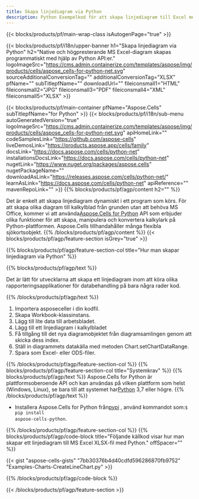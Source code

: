 ```yaml
---
title: Skapa linjediagram via Python
description: Python Exempelkod för att skapa linjediagram till Excel med Python Library. Använd den här koden för att skapa ett linjediagram till MS Excel inom Python-baserad applikation.
---
```

{{< blocks/products/pf/main-wrap-class isAutogenPage="true" >}}

{{< blocks/products/pf/i18n/upper-banner h1="Skapa linjediagram via Python" h2="Native och högpresterande MS Excel-diagram skapas programmatiskt med hjälp av Python API:er." logoImageSrc="https://cms.admin.containerize.com/templates/aspose/img/products/cells/aspose_cells-for-python-net.svg" sourceAdditionalConversionTag="" additionalConversionTag="XLSX" pfName="" subTitlepfName="" downloadUrl="" fileiconsmall1="HTML" fileiconsmall2="JPG" fileiconsmall3="PDF" fileiconsmall4="XML" fileiconsmall5="XLSX" >}}

{{< blocks/products/pf/main-container pfName="Aspose.Cells" subTitlepfName="for Python" >}}
{{< blocks/products/pf/i18n/sub-menu autoGeneratedVersion="true" logoImageSrc="https://cms.admin.containerize.com/templates/aspose/img/products/cells/aspose_cells-for-python-net.svg" apiHomeLink="" codeSamplesLink="https://github.com/aspose-cells" liveDemosLink="https://products.aspose.app/cells/family" docsLink="https://docs.aspose.com/cells/python-net" installationsDocsLink="https://docs.aspose.com/cells/python-net" nugetLink="https://www.nuget.org/packages/aspose.cells" nugetPackageName="" downloadAsLink="https://releases.aspose.com/cells/python-net/" learnAsLink="https://docs.aspose.com/cells/python-net" apiReference="" mavenRepoLink="" >}}
{{% blocks/products/pf/agp/content h2="" %}}

 Det är enkelt att skapa linjediagram dynamiskt i ett program som körs. För att skapa olika diagram till kalkylblad från grunden utan att behöva MS Office, kommer vi att använda[Aspose.Cells for Python](https://pypi.org/project/aspose-cells-python) API som erbjuder olika funktioner för att skapa, manipulera och konvertera kalkylark på Python-plattformen. Aspose.Cells tillhandahåller många flexibla sjökortsobjekt.
{{% /blocks/products/pf/agp/content %}}
{{< blocks/products/pf/agp/feature-section isGrey="true" >}}

{{% blocks/products/pf/agp/feature-section-col title="Hur man skapar linjediagram via Python" %}}

{{% blocks/products/pf/agp/text %}}

Det är lätt för utvecklarna att skapa ett linjediagram inom att köra olika rapporteringsapplikationer för databehandling på bara några rader kod.

{{% /blocks/products/pf/agp/text %}}

1. Importera asposeceller i din kodfil.
1. Skapa Workbook-klassinstans.
1. Lägg till lite data till arbetsbladet.
1. Lägg till ett linjediagram i kalkylbladet
1. Få tillgång till det nya diagramobjektet från diagramsamlingen genom att skicka dess index.
1. Ställ in diagrammets datakälla med metoden Chart.setChartDataRange.
1. Spara som Excel- eller ODS-filer.

{{% /blocks/products/pf/agp/feature-section-col %}}
{{% blocks/products/pf/agp/feature-section-col title="Systemkrav" %}}
{{% blocks/products/pf/agp/text %}}
Aspose.Cells for Python är plattformsoberoende API och kan användas på vilken plattform som helst (Windows, Linux), se bara till att systemet har[Python](https://www.python.org/downloads/) 3,7 eller högre.
{{% /blocks/products/pf/agp/text %}}

- Installera Aspose.Cells for Python från<a href="https://pypi.org/project/aspose-cells-python/">pypi</a> , använd kommandot som:<code>$ pip install aspose-cells-python</code>.

{{% /blocks/products/pf/agp/feature-section-col %}}
{{% blocks/products/pf/agp/code-block title="Följande källkod visar hur man skapar ett linjediagram till MS Excel XLSX-fil med Python." offSpacer="" %}}

{{< gist "aspose-cells-gists" "7bb30376b4d40cdfd596286870fb9752" "Examples-Charts-CreateLineChart.py" >}}

{{% /blocks/products/pf/agp/code-block %}}

{{< /blocks/products/pf/agp/feature-section >}}

<!-- aboutfile Starts -->
